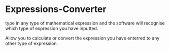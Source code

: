 # Expressions-Converter

type in any type of mathematical expression and the software will recognise which type of expression you have inputted.

Allow you to calculate or convert the expression you have enterred to any other type of expression.
